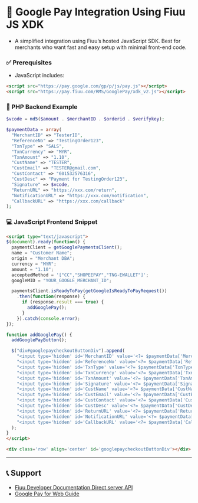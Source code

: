 # 🧾 Google Pay Integration Using Fiuu JS XDK
 - A simplified integration using Fiuu’s hosted JavaScript SDK. Best for merchants who want fast and easy setup with minimal front-end code.

### ✅ Prerequisites

- JavaScript includes:

```html
<script src="https://pay.google.com/gp/p/js/pay.js"></script>
<script src="https://pay.fiuu.com/RMS/GooglePay/xdk_v2.js"></script>
```

### 🧪 PHP Backend Example

```php
$vcode = md5($amount . $merchantID . $orderid . $verifykey);

$paymentData = array(
  "MerchantID" => "TesterID",
  "ReferenceNo" => "TestingOrder123",
  "TxnType" => "SALS",
  "TxnCurrency" => "MYR",
  "TxnAmount" => "1.10",
  "CustName" => "TESTER",
  "CustEmail" => "TESTER@gmail.com",
  "CustContact" => "601532576316",
  "CustDesc" => "Payment for TestingOrder123",
  "Signature" => $vcode,
  "ReturnURL" => "https://xxx.com/return",
  "NotificationURL" => "https://xxx.com/notification",
  "CallbackURL" => "https://xxx.com/callback"
);
```

### 💻 JavaScript Frontend Snippet

```html
<script type="text/javascript">
$(document).ready(function() {
  paymentClient = getGooglePaymentsClient();
  name = "Customer Name";
  origin = "Merchant DBA";
  currency = "MYR";
  amount = "1.10";
  acceptedMethod = '["CC","SHOPEEPAY","TNG-EWALLET"]';
  googleMID = "YOUR_GOOGLE_MERCHANT_ID";

  paymentsClient.isReadyToPay(getGoogleIsReadyToPayRequest())
    .then(function(response) {
      if (response.result === true) {
        addGooglePay();
      }
    }).catch(console.error);
});

function addGooglePay() {
  addGooglePayButton();

  $("div#googlepaycheckoutButtonDiv").append(
    "<input type='hidden' id='MerchantID' value='<?= $paymentData['MerchantID'] ?>' />" +
    "<input type='hidden' id='ReferenceNo' value='<?= $paymentData['ReferenceNo'] ?>' />" +
    "<input type='hidden' id='TxnType' value='<?= $paymentData['TxnType'] ?>' />" +
    "<input type='hidden' id='TxnCurrency' value='<?= $paymentData['TxnCurrency'] ?>' />" +
    "<input type='hidden' id='TxnAmount' value='<?= $paymentData['TxnAmount'] ?>' />" +
    "<input type='hidden' id='Signature' value='<?= $paymentData['Signature'] ?>' />" +
    "<input type='hidden' id='CustName' value='<?= $paymentData['CustName'] ?>' />" +
    "<input type='hidden' id='CustEmail' value='<?= $paymentData['CustEmail'] ?>' />" +
    "<input type='hidden' id='CustContact' value='<?= $paymentData['CustContact'] ?>' />" +
    "<input type='hidden' id='CustDesc' value='<?= $paymentData['CustDesc'] ?>' />" +
    "<input type='hidden' id='ReturnURL' value='<?= $paymentData['ReturnURL'] ?>' />" +
    "<input type='hidden' id='NotificationURL' value='<?= $paymentData['NotificationURL'] ?>' />" +
    "<input type='hidden' id='CallbackURL' value='<?= $paymentData['CallbackURL'] ?>' />"
  );
}
</script>

<div class='row' align='center' id='googlepaycheckoutButtonDiv'></div>
```

---

## 📞 Support

- [Fiuu Developer Documentation Direct server API](https://github.com/FiuuPayment/Documentation-Fiuu_API_Spec/blob/main/%5BOfficial%5D%20Fiuu%20Direct%20Server%20API%20v1.7.7.pdf)
- [Google Pay for Web Guide](https://developers.google.com/pay/api/web)
